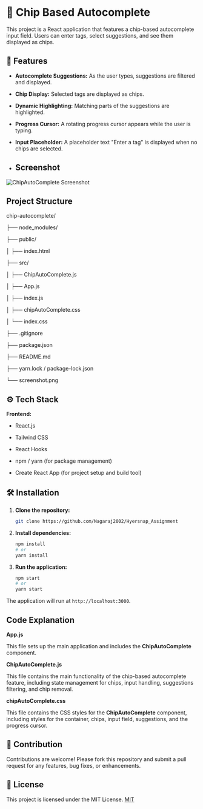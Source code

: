 # 🔰 Chip Based Autocomplete

This project is a React application that features a chip-based autocomplete input field. Users can enter tags, select suggestions, and see them displayed as chips. 

## 🌟 Features

- **Autocomplete Suggestions:** As the user types, suggestions are filtered and displayed.
- **Chip Display:** Selected tags are displayed as chips.
- **Dynamic Highlighting:** Matching parts of the suggestions are highlighted.
- **Progress Cursor:** A rotating progress cursor appears while the user is typing.
- **Input Placeholder:** A placeholder text "Enter a tag" is displayed when no chips are selected.

- ## Screenshot
![ChipAutoComplete Screenshot](https://drive.google.com/uc?export=view&id=14G9tJ5__ttKQ5aRyDd-erATFNT-ybB1w
)

## Project Structure
chip-autocomplete/

├── node_modules/

├── public/

│ ├── index.html

├── src/

│ ├── ChipAutoComplete.js

│ ├── App.js

│ ├── index.js

│ ├── chipAutoComplete.css

│ └── index.css

├── .gitignore

├── package.json

├── README.md

├── yarn.lock / package-lock.json

└── screenshot.png

## ⚙️ Tech Stack

**Frontend:**

- React.js
  
- Tailwind CSS

- React Hooks

- npm / yarn (for package management)

- Create React App (for project setup and build tool)


## 🛠️ Installation

1. **Clone the repository:**
    ```bash
    git clone https://github.com/Nagaraj2002/Hyersnap_Assignment
    ```

2. **Install dependencies:**
    ```bash
    npm install
    # or
    yarn install
    ```

3. **Run the application:**
    ```bash
    npm start
    # or
    yarn start
    ```

The application will run at `http://localhost:3000`.

## Code Explanation

**App.js**

This file sets up the main application and includes the **ChipAutoComplete** component.

**ChipAutoComplete.js**

This file contains the main functionality of the chip-based autocomplete feature, including state management for chips, input handling, suggestions filtering, and chip removal.

**chipAutoComplete.css**

This file contains the CSS styles for the **ChipAutoComplete** component, including styles for the container, chips, input field, suggestions, and the progress cursor.

## 🤝 Contribution

Contributions are welcome! Please fork this repository and submit a pull request for any features, bug fixes, or enhancements.

## 📄 License

This project is licensed under the MIT License. [MIT](https://choosealicense.com/licenses/mit/)
